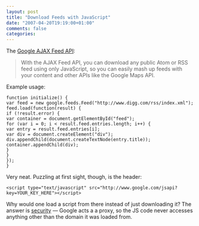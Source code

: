 ```yaml
---
layout: post
title: "Download Feeds with JavaScript"
date: "2007-04-20T19:19:00+01:00"
comments: false
categories: 
---
```


<p>The <a href="http://code.google.com/apis/ajaxfeeds/">Google AJAX Feed API</a>:</p>

<blockquote>
<p>With the AJAX Feed API, you can download any public Atom or RSS feed using only JavaScript, so you can easily mash up feeds with your content and other APIs like the Google Maps API.</p>
</blockquote>

<p>Example usage:</p>

<pre><code>function initialize() {
var feed = new google.feeds.Feed("http://www.digg.com/rss/index.xml");
feed.load(function(result) {
if (!result.error) {
var container = document.getElementById("feed");
for (var i = 0; i &lt; result.feed.entries.length; i++) {
var entry = result.feed.entries[i];
var div = document.createElement("div");
div.appendChild(document.createTextNode(entry.title));
container.appendChild(div);
}
}
});
}
</code></pre>

<p>Very neat. Puzzling at first sight, though, is the header:</p>

<pre><code>&lt;script type="text/javascript" src="http://www.google.com/jsapi?key=YOUR_KEY_HERE"&gt;&lt;/script&gt;
</code></pre>

<p>Why would one load a script from there instead of just downloading it? The answer is <a href="http://code.google.com/support/bin/answer.py?answer=65405&amp;topic=11330">security</a> &#8212; Google acts a a proxy, so the JS code never accesses anything other than the domain it was loaded from.</p>


